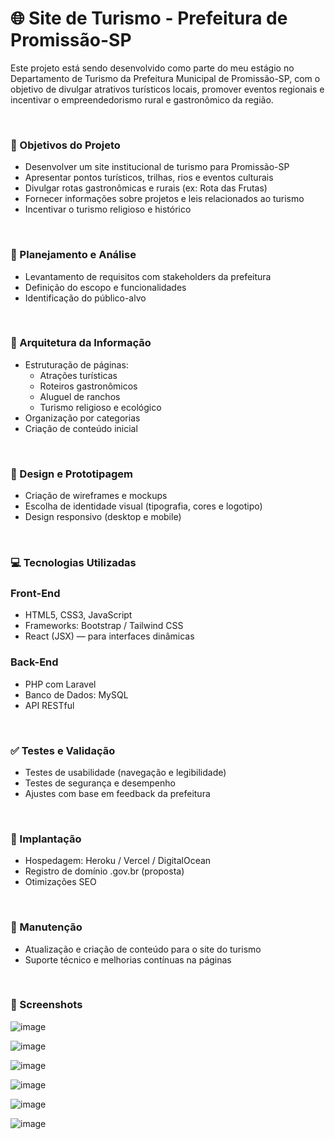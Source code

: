 <h1>🌐 Site de Turismo - Prefeitura de Promissão-SP</h1>

<p>Este projeto está sendo desenvolvido como parte do meu estágio no Departamento de Turismo da Prefeitura Municipal de Promissão-SP, com o objetivo de divulgar atrativos turísticos locais, promover eventos regionais e incentivar o empreendedorismo rural e gastronômico da região.</p>
<br>

<div>
  <h3>📌 Objetivos do Projeto</h3>

- Desenvolver um site institucional de turismo para Promissão-SP
- Apresentar pontos turísticos, trilhas, rios e eventos culturais
- Divulgar rotas gastronômicas e rurais (ex: Rota das Frutas)
- Fornecer informações sobre projetos e leis relacionados ao turismo
- Incentivar o turismo religioso e histórico
</div>
<br>
<div>
  <h3>🧠 Planejamento e Análise</h3>

- Levantamento de requisitos com stakeholders da prefeitura
- Definição do escopo e funcionalidades
- Identificação do público-alvo
</div>
<br>
<div>
  <h3>🧱 Arquitetura da Informação</h3>
  
- Estruturação de páginas: 
  - Atrações turísticas
  - Roteiros gastronômicos
  - Aluguel de ranchos
  - Turismo religioso e ecológico
- Organização por categorias
- Criação de conteúdo inicial
</div>
<br>
<div>
  <h3>🎨 Design e Prototipagem</h3>
  
- Criação de wireframes e mockups
- Escolha de identidade visual (tipografia, cores e logotipo)
- Design responsivo (desktop e mobile)
</div>
<br>
<div>
  <h3>💻 Tecnologias Utilizadas</h3>
  
### Front-End
- HTML5, CSS3, JavaScript
- Frameworks: Bootstrap / Tailwind CSS
- React (JSX) — para interfaces dinâmicas

### Back-End
- PHP com Laravel
- Banco de Dados: MySQL 
- API RESTful
</div>
<br>
<div>
  <h3>✅ Testes e Validação</h3>
  
- Testes de usabilidade (navegação e legibilidade)
- Testes de segurança e desempenho
- Ajustes com base em feedback da prefeitura
</div>
<br>
<div>
  <h3>🚀 Implantação</h3>
  
- Hospedagem: Heroku / Vercel / DigitalOcean
- Registro de domínio .gov.br (proposta)
- Otimizações SEO
</div>
<br>
<div>
  <h3>🔧 Manutenção</h3>
  
- Atualização e criação de conteúdo para o site do turismo
- Suporte técnico e melhorias contínuas na páginas 
</div>
<br>
<div>
  <h3>📸 Screenshots</h3>

  ![image](https://github.com/user-attachments/assets/9f2adc93-2bb4-4de5-8f9d-38183481e007)

  ![image](https://github.com/user-attachments/assets/f9ea4632-99de-4408-8c17-f59c638f0166)

  ![image](https://github.com/user-attachments/assets/db45b07b-f586-4745-8e13-7db9c3c5a0a9)

  ![image](https://github.com/user-attachments/assets/24988681-8943-4e55-93dc-eaa47e13186a)

  ![image](https://github.com/user-attachments/assets/791ef4ba-2ee7-4646-8756-4358a4057ff6)

  ![image](https://github.com/user-attachments/assets/06a11e63-c2f1-4cbd-98aa-95ae7c964318)




  


</div>
